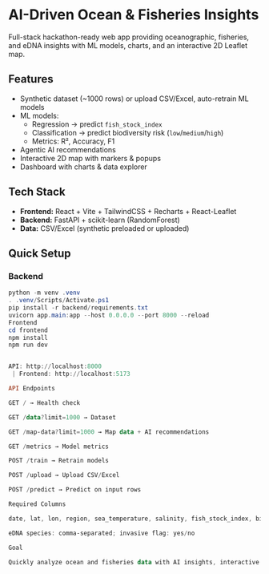 # AI-Driven Ocean & Fisheries Insights

Full-stack hackathon-ready web app providing oceanographic, fisheries, and eDNA insights with ML models, charts, and an interactive 2D Leaflet map.

## Features
- Synthetic dataset (~1000 rows) or upload CSV/Excel, auto-retrain ML models  
- ML models:  
  - Regression → predict `fish_stock_index`  
  - Classification → predict biodiversity risk (`low`/`medium`/`high`)  
  - Metrics: R², Accuracy, F1  
- Agentic AI recommendations  
- Interactive 2D map with markers & popups  
- Dashboard with charts & data explorer  

## Tech Stack
- **Frontend:** React + Vite + TailwindCSS + Recharts + React-Leaflet  
- **Backend:** FastAPI + scikit-learn (RandomForest)  
- **Data:** CSV/Excel (synthetic preloaded or uploaded)  

## Quick Setup

### Backend
```powershell
python -m venv .venv
. .venv/Scripts/Activate.ps1
pip install -r backend/requirements.txt
uvicorn app.main:app --host 0.0.0.0 --port 8000 --reload
Frontend
cd frontend
npm install
npm run dev


API: http://localhost:8000
 | Frontend: http://localhost:5173

API Endpoints

GET / → Health check

GET /data?limit=1000 → Dataset

GET /map-data?limit=1000 → Map data + AI recommendations

GET /metrics → Model metrics

POST /train → Retrain models

POST /upload → Upload CSV/Excel

POST /predict → Predict on input rows

Required Columns

date, lat, lon, region, sea_temperature, salinity, fish_stock_index, biodiversity_index, eDNA_detected_species, invasive_species_flag

eDNA species: comma-separated; invasive flag: yes/no

Goal

Quickly analyze ocean and fisheries data with AI insights, interactive dashboards, and easy CSV integration.
